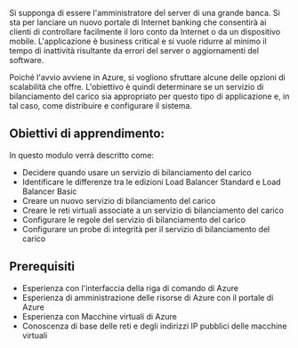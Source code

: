 Si supponga di essere l'amministratore del server di una grande banca. Si sta per lanciare un nuovo portale di Internet banking che consentirà ai clienti di controllare facilmente il loro conto da Internet o da un dispositivo mobile. L'applicazione è business critical e si vuole ridurre al minimo il tempo di inattività risultante da errori del server o aggiornamenti del software.

Poiché l'avvio avviene in Azure, si vogliono sfruttare alcune delle opzioni di scalabilità che offre. L'obiettivo è quindi determinare se un servizio di bilanciamento del carico sia appropriato per questo tipo di applicazione e, in tal caso, come distribuire e configurare il sistema.

## <a name="learning-objectives"></a>Obiettivi di apprendimento:

In questo modulo verrà descritto come:

- Decidere quando usare un servizio di bilanciamento del carico
- Identificare le differenze tra le edizioni Load Balancer Standard e Load Balancer Basic
- Creare un nuovo servizio di bilanciamento del carico
- Creare le reti virtuali associate a un servizio di bilanciamento del carico
- Configurare le regole del servizio di bilanciamento del carico
- Configurare un probe di integrità per il servizio di bilanciamento del carico

## <a name="prerequisites"></a>Prerequisiti  

- Esperienza con l'interfaccia della riga di comando di Azure
- Esperienza di amministrazione delle risorse di Azure con il portale di Azure
- Esperienza con Macchine virtuali di Azure
- Conoscenza di base delle reti e degli indirizzi IP pubblici delle macchine virtuali
